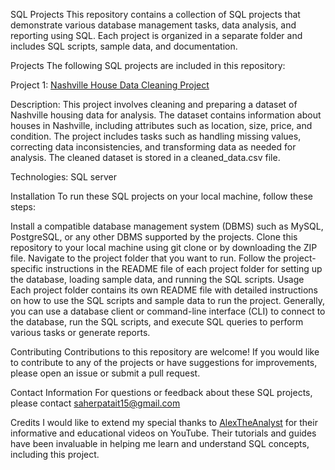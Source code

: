 SQL Projects
This repository contains a collection of SQL projects that demonstrate various database management tasks, data analysis, and reporting using SQL. Each project is organized in a separate folder and includes SQL scripts, sample data, and documentation.

Projects
The following SQL projects are included in this repository:

Project 1: [Nashville House Data Cleaning Project](https://github.com/saherp15/SQL-Project/blob/main/projects.sql)


Description: This project involves cleaning and preparing a dataset of Nashville housing data for analysis. The dataset contains information about houses in Nashville, including attributes such as location, size, price, and condition. The project includes tasks such as handling missing values, correcting data inconsistencies, and transforming data as needed for analysis. The cleaned dataset is stored in a cleaned_data.csv file.

Technologies:  SQL server

Installation
To run these SQL projects on your local machine, follow these steps:

Install a compatible database management system (DBMS) such as MySQL, PostgreSQL, or any other DBMS supported by the projects.
Clone this repository to your local machine using git clone or by downloading the ZIP file.
Navigate to the project folder that you want to run.
Follow the project-specific instructions in the README file of each project folder for setting up the database, loading sample data, and running the SQL scripts.
Usage
Each project folder contains its own README file with detailed instructions on how to use the SQL scripts and sample data to run the project. Generally, you can use a database client or command-line interface (CLI) to connect to the database, run the SQL scripts, and execute SQL queries to perform various tasks or generate reports.

Contributing
Contributions to this repository are welcome! If you would like to contribute to any of the projects or have suggestions for improvements, please open an issue or submit a pull request.


Contact Information
For questions or feedback about these SQL projects, please contact saherpatait15@gmail.com

Credits
I would like to extend my special thanks to [AlexTheAnalyst](https://www.youtube.com/c/alextheanalyst) for their informative and educational videos on YouTube. Their tutorials and guides have been invaluable in helping me learn and understand SQL concepts, including this project.

